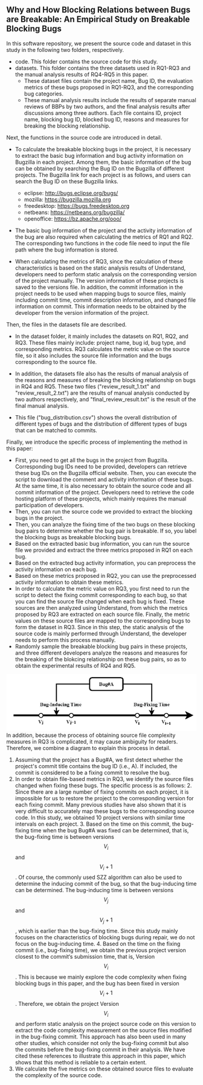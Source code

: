 ## Why and How Blocking Relations between Bugs are Breakable: An Empirical Study on Breakable Blocking Bugs
In this software repository, we present the source code and dataset in this study in the following two folders, respectively.
- code. This folder contains the source code for this study.
- datasets. This folder contains the three datasets used in RQ1-RQ3 and the manual analysis results of RQ4-RQ5 in this paper. 
    - These dataset files contain the project name, Bug ID, the evaluation metrics of these bugs proposed in RQ1-RQ3, and the corresponding bug categories.
    - These manual analysis results include the results of separate manual reviews of BBPs by two authors, and the final analysis results after discussions among three authors. Each file contains ID, project name, blocking bug ID, blocked bug ID, reasons and measures for breaking the blocking relationship.

Next, the functions in the source code are introduced in detail.
- To calculate the breakable blocking bugs in the project, it is necessary to extract the basic bug information and bug activity information on Bugzilla in each project. Among them, the basic information of the bug can be obtained by searching the Bug ID on the Bugzilla of different projects. The Bugzilla link for each project is as follows, and users can search the Bug ID on these Bugzilla links.
    - eclipse: http://bugs.eclipse.org/bugs/
    - mozilla: https://bugzilla.mozilla.org
    - freedesktop: https://bugs.freedesktop.org
    - netbeans: https://netbeans.org/bugzilla/
    - openoffice: https://bz.apache.org/ooo/

- The basic bug information of the project and the activity information of the bug are also required when calculating the metrics of RQ1 and RQ2. The corresponding two functions in the code file need to input the file path where the bug information is stored. 

- When calculating the metrics of RQ3, since the calculation of these characteristics is based on the static analysis results of Understand, developers need to perform static analysis on the corresponding version of the project manually. The version information of these projects is saved to the versions file. In addition, the commit information in the project needs to be used when mapping bugs to source files, mainly including commit time, commit description information, and changed file information on commit. This information needs to be obtained by the developer from the version information of the project.

Then, the files in the datasets file are described.
- In the dataset folder, it mainly includes the datasets on RQ1, RQ2, and RQ3. These files mainly include: project name, bug id, bug type, and corresponding metrics. RQ3 calculates the metric value on the source file, so it also includes the source file information and the bugs corresponding to the source file.

- In addition, the datasets file also has the results of manual analysis of the reasons and measures of breaking the blocking relationship on bugs in RQ4 and RQ5. These two files ("review_result_1.txt" and "review_result_2.txt") are the results of manual analysis conducted by two authors respectively, and "final_review_result.txt" is the result of the final manual analysis.

- This file ("bug_distribution.csv") shows the overall distribution of different types of bugs and the distribution of different types of bugs that can be matched to commits.

Finally, we introduce the specific process of implementing the method in this paper:
- First, you need to get all the bugs in the project from Bugzilla. Corresponding bug IDs need to be provided, developers can retrieve these bug IDs on the Bugzilla official website. Then, you can execute the script to download the comment and activity information of these bugs. At the same time, it is also necessary to obtain the source code and all commit information of the project. Developers need to retrieve the code hosting platform of these projects, which mainly requires the manual participation of developers.
- Then, you can run the source code we provided to extract the blocking bugs in the project.
- Then, you can analyze the fixing time of the two bugs on these blocking bug pairs to determine whether the bug pair is breakable. If so, you label the blocking bugs as breakable blocking bugs.
- Based on the extracted basic bug information, you can run the source file we provided and extract the three metrics proposed in RQ1 on each bug.
- Based on the extracted bug activity information, you can preprocess the activity information on each bug.
- Based on these metrics proposed in RQ2, you can use the preprocessed activity information to obtain these metrics.
- In order to calculate the metric value on RQ3, you first need to run the script to detect the fixing commit corresponding to each bug, so that you can find the source file changed when each bug is fixed. These sources are then analyzed using Understand, from which the metrics proposed by RQ3 are extracted on each source file. Finally, the metric values on these source files are mapped to the corresponding bugs to form the dataset in RQ3. Since in this step, the static analysis of the source code is mainly performed through Understand, the developer needs to perform this process manually.
- Randomly sample the breakable blocking bug pairs in these projects, and three different developers analyze the reasons and measures for the breaking of the blokcing relationship on these bug pairs, so as to obtain the experimental results of RQ4 and RQ5.


![The Figure of Mapping the Bugs to The Source Code](drawio.png)
In addition, because the process of obtaining source file complexity measures in RQ3 is complicated, it may cause ambiguity for readers. Therefore, we combine a diagram to explain this process in detail.
1. Assuming that the project has a Bug#A, we first detect whether the project's commit title contains the bug ID (i.e., A). If included, the commit is considered to be a fixing commit to resolve the bug. 
2. In order to obtain file-based metrics in RQ3, we identify the source files changed when fixing these bugs. The specific process is as follows:
	2. Since there are a large number of fixing commits on each project, it is impossible for us to restore the project to the corresponding version for each fixing commit. Many previous studies have also shown that it is very difficult to accurately map these bugs to the corresponding source code. In this study, we obtained 10 project versions with similar time intervals on each project. 
	3. Based on the time on this commit, the bug-fixing time when the bug Bug#A was fixed can be determined, that is, the bug-fixing time is between versions $$V_i$$ and $$V_i+1$$. Of course, the commonly used SZZ algorithm can also be used to determine the inducing commit of the bug, so that the bug-inducing time can be determined. The bug-inducing time is between versions $$V_j$$ and $$V_j+1$$, which is earlier than the bug-fixing time. Since this study mainly focuses on the characteristics of blocking bugs during repair, we do not focus on the bug-inducing time. 
	4. Based on the time on the fixing commit (i.e., bug-fixing time), we obtain the previous project version closest to the commit‘s submission time, that is, Version $$V_i$$. This is because we mainly explore the code complexity when fixing blocking bugs in this paper, and the bug has been fixed in version $$V_i+1$$. Therefore, we obtain the project Version $$V_i$$ and perform static analysis on the project source code on this version to extract the code complexity measurement on the source files modified in the bug-fixing commit. This approach has also been used in many other studies, which consider not only the bug-fixing commit but also the commits before the bug-fixing commit in their analysis. We have cited these references to illustrate this approach in this paper, which shows that this method is reliable to a certain extent.
3. We calculate the five metrics on these obtained source files to evaluate the complexity of the source code. 
